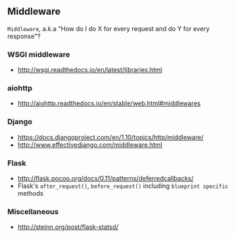 ## Middleware

`Middleware`, a.k.a "How do I do X for every request and do Y for every response"?

### WSGI middleware

- http://wsgi.readthedocs.io/en/latest/libraries.html

### aiohttp

- http://aiohttp.readthedocs.io/en/stable/web.html#middlewares

### Django

- https://docs.djangoproject.com/en/1.10/topics/http/middleware/
- http://www.effectivedjango.com/middleware.html

### Flask

- http://flask.pocoo.org/docs/0.11/patterns/deferredcallbacks/
- Flask's `after_request()`, `before_request()` including `blueprint specific` methods

### Miscellaneous

- http://steinn.org/post/flask-statsd/
